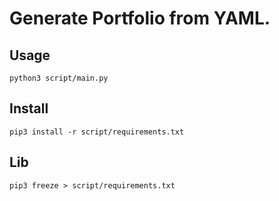 # Generate Portfolio from YAML.

## Usage

```
python3 script/main.py
```

## Install

```
pip3 install -r script/requirements.txt
```

## Lib

```
pip3 freeze > script/requirements.txt
```

